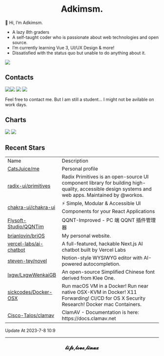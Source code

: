 <h1 align="center">Adkimsm.</h1>

👋 Hi, I’m Adkimsm.

- A lazy 8th graders
- A self-taught coder who is passionate about web technologies and open source.
- I’m currently learning Vue 3, UI/UX Design & more!
- Dissatisfied with the status quo but unable to do anything about it.

![](https://visitor-badge.glitch.me/badge?page_id=adkimsm)

## Contacts

<a href="mailto:adkinsm9277@gmail.com"><img src="https://img.shields.io/badge/Gmail-D14836?style=for-the-badge&logo=gmail&logoColor=white" /></a><a href="https://t.me/adkimsm"><img src="https://img.shields.io/badge/Telegram-2CA5E0?style=for-the-badge&logo=telegram&logoColor=white" /></a> <a href="https://wpa.qq.com/msgrd?v=3&uin=3020035335&site=qq&menu=yes"><img src="https://img.shields.io/badge/Tencent%23QQ-%2312B7F5?style=for-the-badge&logo=tencentqq&logoColor=white" /></a> <a href="https://twitter.com/adkimsm"><img src="https://img.shields.io/badge/Twitter-%231DA1F2.svg?style=for-the-badge&logo=Twitter&logoColor=white" /></a>

Feel free to contact me. But I am still a student... I might not be avilable on work days.

<div align="left">

<h2>Charts</h2>

<img src="https://github-readme-stats.vercel.app/api?username=adkimsm&show_icons=true&count_private=true&hide=prs&theme=default_repocard" />

<img src="https://github-readme-stats.vercel.app/api/top-langs/?username=adkimsm&layout=compact" />

</div>

<div>

<h2>Recent Stars</h2>

<table>
  <tr>
    <td>Name</td>
    <td>Description</td>
  </tr>
  
  <tr>
    <td><a href=https://github.com/CatsJuice/me>CatsJuice/me</a></td>
    <td>Personal profile</td>
  </tr>
  <tr>
    <td><a href=https://github.com/radix-ui/primitives>radix-ui/primitives</a></td>
    <td>Radix Primitives is an open-source UI component library for building high-quality, accessible design systems and web apps. Maintained by @workos.</td>
  </tr>
  <tr>
    <td><a href=https://github.com/chakra-ui/chakra-ui>chakra-ui/chakra-ui</a></td>
    <td>⚡️ Simple, Modular & Accessible UI Components for your React Applications</td>
  </tr>
  <tr>
    <td><a href=https://github.com/Flysoft-Studio/QQNTim>Flysoft-Studio/QQNTim</a></td>
    <td>QQNT-Improved - PC 端 QQNT 插件管理器</td>
  </tr>
  <tr>
    <td><a href=https://github.com/brianlovin/briOS>brianlovin/briOS</a></td>
    <td>My personal website.</td>
  </tr>
  <tr>
    <td><a href=https://github.com/vercel-labs/ai-chatbot>vercel-labs/ai-chatbot</a></td>
    <td>A full-featured, hackable Next.js AI chatbot built by Vercel Labs</td>
  </tr>
  <tr>
    <td><a href=https://github.com/steven-tey/novel>steven-tey/novel</a></td>
    <td>Notion-style WYSIWYG editor with AI-powered autocompletion.</td>
  </tr>
  <tr>
    <td><a href=https://github.com/lxgw/LxgwWenkaiGB>lxgw/LxgwWenkaiGB</a></td>
    <td>An open-source Simplified Chinese font derived from Klee One.</td>
  </tr>
  <tr>
    <td><a href=https://github.com/sickcodes/Docker-OSX>sickcodes/Docker-OSX</a></td>
    <td>Run macOS VM in a Docker! Run near native OSX-KVM in Docker! X11 Forwarding! CI/CD for OS X Security Research! Docker mac Containers.</td>
  </tr>
  <tr>
    <td><a href=https://github.com/Cisco-Talos/clamav>Cisco-Talos/clamav</a></td>
    <td>ClamAV - Documentation is here: https://docs.clamav.net</td>
  </tr>
</table>

</div>

Update At 2023-7-8    10:9

---

<h3 align="center">𝓵𝓲𝓯𝓮,𝓵𝓸𝓿𝓮,𝓵𝓲𝓷𝓾𝔁</h3>
